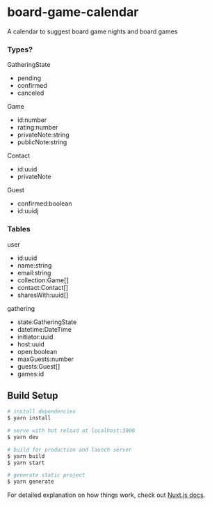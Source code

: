 # board-game-calendar

A calendar to suggest board game nights and board games

### Types?

GatheringState
- pending
- confirmed
- canceled

Game
- id:number
- rating:number
- privateNote:string
- publicNote:string

Contact
- id:uuid
- privateNote

Guest
- confirmed:boolean
- id:uuidj

### Tables

user
- id:uuid
- name:string
- email:string
- collection:Game[]
- contact:Contact[]
- sharesWith:uuid[]

gathering
- state:GatheringState
- datetime:DateTime
- initiator:uuid
- host:uuid
- open:boolean
- maxGuests:number
- guests:Guest[]
- games:id

## Build Setup

```bash
# install dependencies
$ yarn install

# serve with hot reload at localhost:3000
$ yarn dev

# build for production and launch server
$ yarn build
$ yarn start

# generate static project
$ yarn generate
```

For detailed explanation on how things work, check out [Nuxt.js docs](https://nuxtjs.org).
